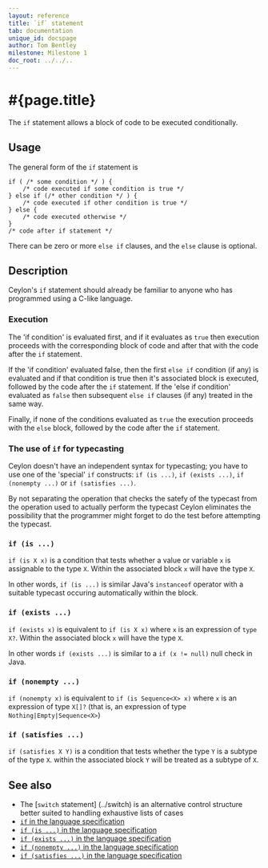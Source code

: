 ```yaml
---
layout: reference
title: `if` statement
tab: documentation
unique_id: docspage
author: Tom Bentley
milestone: Milestone 1
doc_root: ../../..
---
```


# #{page.title}

The `if` statement allows a block of code to be executed conditionally.

## Usage 

The general form of the `if` statement is

<!-- no-check -->
    if ( /* some condition */ ) {
        /* code executed if some condition is true */
    } else if (/* other condition */ ) {
        /* code executed if other condition is true */
    } else {
        /* code executed otherwise */
    }
    /* code after if statement */

There can be zero or more `else if` clauses, and the `else` clause is optional.

## Description

Ceylon's `if` statement should already be familiar to anyone who has programmed 
using a C-like language.

### Execution

The 'if condition' is evaluated first, and if it evaluates as `true` then 
execution proceeds with the corresponding block of code and after that 
with the code after the `if` statement. 

If the 'if condition' evaluated false, then the first `else if` condition 
(if any) is evaluated and if that condition is true then it's associated 
block is executed, followed by the 
code after the `if` statement. If the 'else if condition' evaluated as 
`false` then subsequent `else if` clauses (if any) treated in the same way.

Finally, if none of the conditions evaluated as `true` the execution proceeds 
with the `else` block, followed by the code after the `if` statement.

### The use of `if` for typecasting

Ceylon doesn't have an independent syntax for typecasting; you have 
to use one of the 'special' `if` constructs: 
`if (is ...)`, `if (exists ...)`, `if (nonempty ...)` or `if (satisfies ...)`. 

By not separating the operation that checks the satefy of the typecast from 
the operation used to actually perform the typecast Ceylon eliminates the 
possibility that the programmer might forget to do the test before attempting 
the typecast.

### `if (is ...)`

`if (is X x)` is a condition that tests whether a value or variable `x` is 
assignable to the type `X`. Within the associated block `x` will have the 
type `X`. 

In other words, `if (is ...)` is similar Java's `instanceof` operator
with a suitable typecast occuring automatically within the block. 

### `if (exists ...)`

`if (exists x)` is equivalent to `if (is X x)` where `x` is an expression 
of `type X?`. Within the associated block `x` will have the type `X`.

In other words `if (exists ...)` is similar to a `if (x != null)` null check in 
Java.

### `if (nonempty ...)`

`if (nonempty x)` is equivalent to `if (is Sequence<X> x)` where `x` is 
an expression of type `X[]?` (that is, an expression of type 
`Nothing|Empty|Sequence<X>`)

### `if (satisfies ...)`

`if (satisfies X Y)` is a condition that tests whether the type `Y` is a 
subtype of the type `X`. within the associated block `Y` will be treated 
as a subtype of `X`.

## See also

* The [`switch` statement] (../switch) is an alternative control structure
  better suited to handling exhaustive lists of cases
* [`if` in the language specification](#{page.doc_root}/#{site.urls.spec_relative}#ifelse)
* [`if (is ...)` in the language specification](#{page.doc_root}/#{site.urls.spec_relative}#assignabilityexistencenonemptinessconditions)
* [`if (exists ...)` in the language specification](#{page.doc_root}/#{site.urls.spec_relative}#assignabilityexistencenonemptinessconditions)
* [`if (nonempty ...)` in the language specification](#{page.doc_root}/#{site.urls.spec_relative}#assignabilityexistencenonemptinessconditions)
* [`if (satisfies ...)` in the language specification](#{page.doc_root}/#{site.urls.spec_relative}#subtypeconditions)

